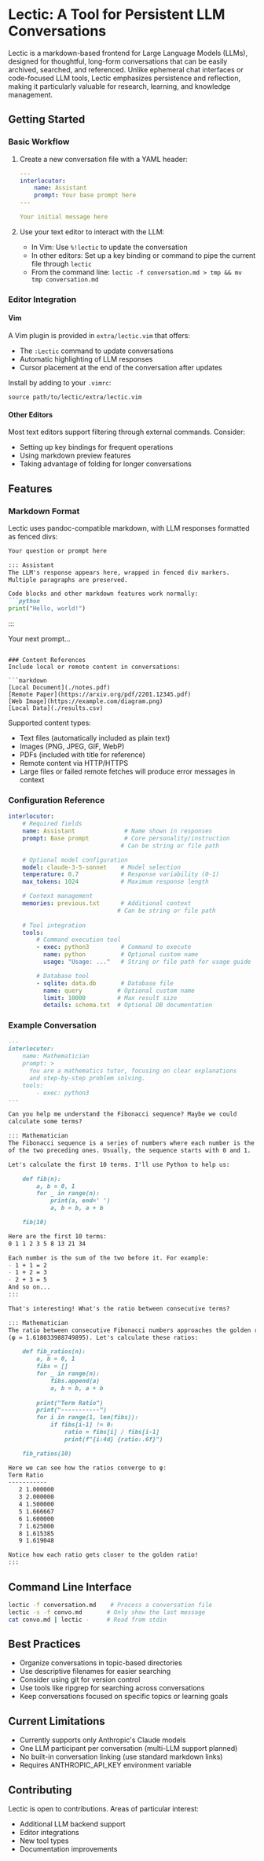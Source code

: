 # Lectic: A Tool for Persistent LLM Conversations

Lectic is a markdown-based frontend for Large Language Models (LLMs), designed
for thoughtful, long-form conversations that can be easily archived, searched,
and referenced. Unlike ephemeral chat interfaces or code-focused LLM tools,
Lectic emphasizes persistence and reflection, making it particularly valuable
for research, learning, and knowledge management.

## Getting Started

### Basic Workflow
1. Create a new conversation file with a YAML header:
   ```yaml
   ---
   interlocutor:
       name: Assistant
       prompt: Your base prompt here
   ---

   Your initial message here
   ```

2. Use your text editor to interact with the LLM:
   - In Vim: Use `%!lectic` to update the conversation
   - In other editors: Set up a key binding or command to pipe the current file
     through `lectic`
   - From the command line: `lectic -f conversation.md > tmp && mv tmp
     conversation.md`

### Editor Integration

#### Vim
A Vim plugin is provided in `extra/lectic.vim` that offers:
- The `:Lectic` command to update conversations
- Automatic highlighting of LLM responses
- Cursor placement at the end of the conversation after updates

Install by adding to your `.vimrc`:
```vim
source path/to/lectic/extra/lectic.vim
```

#### Other Editors
Most text editors support filtering through external commands. Consider:
- Setting up key bindings for frequent operations
- Using markdown preview features
- Taking advantage of folding for longer conversations

## Features

### Markdown Format
Lectic uses pandoc-compatible markdown, with LLM responses formatted as fenced
divs:

```markdown
Your question or prompt here

::: Assistant
The LLM's response appears here, wrapped in fenced div markers.
Multiple paragraphs are preserved.

Code blocks and other markdown features work normally:
```python
print("Hello, world!")
```
:::

Your next prompt...
```

### Content References
Include local or remote content in conversations:

```markdown
[Local Document](./notes.pdf)
[Remote Paper](https://arxiv.org/pdf/2201.12345.pdf)
[Web Image](https://example.com/diagram.png)
[Local Data](./results.csv)
```

Supported content types:
- Text files (automatically included as plain text)
- Images (PNG, JPEG, GIF, WebP)
- PDFs (included with title for reference)
- Remote content via HTTP/HTTPS
- Large files or failed remote fetches will produce error messages in context

### Configuration Reference

```yaml
interlocutor:
    # Required fields
    name: Assistant              # Name shown in responses
    prompt: Base prompt          # Core personality/instruction
                                # Can be string or file path

    # Optional model configuration
    model: claude-3-5-sonnet    # Model selection
    temperature: 0.7            # Response variability (0-1)
    max_tokens: 1024            # Maximum response length

    # Context management
    memories: previous.txt      # Additional context
                               # Can be string or file path
    
    # Tool integration
    tools:
        # Command execution tool
        - exec: python3         # Command to execute
          name: python          # Optional custom name
          usage: "Usage: ..."   # String or file path for usage guide

        # Database tool
        - sqlite: data.db       # Database file
          name: query          # Optional custom name
          limit: 10000         # Max result size
          details: schema.txt  # Optional DB documentation
```

### Example Conversation

```markdown
---
interlocutor:
    name: Mathematician
    prompt: >
      You are a mathematics tutor, focusing on clear explanations
      and step-by-step problem solving.
    tools:
        - exec: python3
---

Can you help me understand the Fibonacci sequence? Maybe we could
calculate some terms?

::: Mathematician
The Fibonacci sequence is a series of numbers where each number is the sum
of the two preceding ones. Usually, the sequence starts with 0 and 1.

Let's calculate the first 10 terms. I'll use Python to help us:

    def fib(n):
        a, b = 0, 1
        for _ in range(n):
            print(a, end=' ')
            a, b = b, a + b

    fib(10)

Here are the first 10 terms:
0 1 1 2 3 5 8 13 21 34

Each number is the sum of the two before it. For example:
- 1 + 1 = 2
- 1 + 2 = 3
- 2 + 3 = 5
And so on...
:::

That's interesting! What's the ratio between consecutive terms?

::: Mathematician
The ratio between consecutive Fibonacci numbers approaches the golden ratio
(φ ≈ 1.618033988749895). Let's calculate these ratios:

    def fib_ratios(n):
        a, b = 0, 1
        fibs = []
        for _ in range(n):
            fibs.append(a)
            a, b = b, a + b
        
        print("Term Ratio")
        print("-----------")
        for i in range(1, len(fibs)):
            if fibs[i-1] != 0:
                ratio = fibs[i] / fibs[i-1]
                print(f"{i:4d} {ratio:.6f}")

    fib_ratios(10)

Here we can see how the ratios converge to φ:
Term Ratio
-----------
   2 1.000000
   3 2.000000
   4 1.500000
   5 1.666667
   6 1.600000
   7 1.625000
   8 1.615385
   9 1.619048

Notice how each ratio gets closer to the golden ratio!
:::

```

## Command Line Interface
```bash
lectic -f conversation.md    # Process a conversation file
lectic -s -f convo.md       # Only show the last message
cat convo.md | lectic -     # Read from stdin
```

## Best Practices

- Organize conversations in topic-based directories
- Use descriptive filenames for easier searching
- Consider using git for version control
- Use tools like ripgrep for searching across conversations
- Keep conversations focused on specific topics or learning goals

## Current Limitations

- Currently supports only Anthropic's Claude models
- One LLM participant per conversation (multi-LLM support planned)
- No built-in conversation linking (use standard markdown links)
- Requires ANTHROPIC_API_KEY environment variable

## Contributing

Lectic is open to contributions. Areas of particular interest:
- Additional LLM backend support
- Editor integrations
- New tool types
- Documentation improvements
